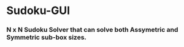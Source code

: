 # Sudoku-GUI
<h3>N x N Sudoku Solver that can solve both Assymetric and Symmetric sub-box sizes.</h3>
